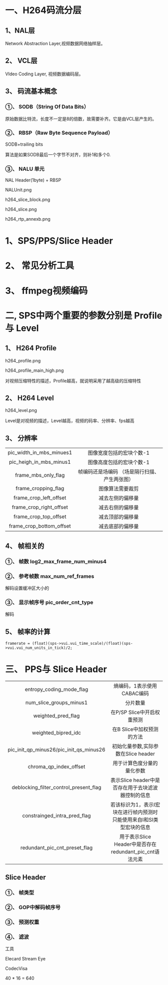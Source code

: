 
# 一、H264码流分层

## 1、NAL层

Network Abstraction Layer,视频数据网络抽样层。

## 2、 VCL层

VIdeo Coding Layer, 视频数据编码层。

## 3、 码流基本概念

### ①、 SODB（String Of Data Bits）

原始数据比特流，长度不一定是8的倍数，故需要补齐。它是由VCL层产生的。

### ②、 RBSP（Raw Byte Sequence Payload）

SODB+trailing bits

算法是如果SODB最后一个字节不对齐，则补1和多个0.

### ③、 NALU 单元

NAL Header(1byte) + RBSP 

NALUnit.png

h264_slice_block.png

h264_slice.png

h264_rtp_annexb.png


# 1、SPS/PPS/Slice Header 

# 2、 常见分析工具

# 3、 ffmpeg视频编码


#  二, SPS中两个重要的参数分别是 Profile 与 Level

## 1、 H264 Profile


h264_profile.png

h264_profile_main_high.png

对视频压缩特性的描述，Profile越高，就说明采用了越高级的压缩特性

## 2、 H264 Level

h264_level.png

Level是对视频的描述，Level越高，视频的码率、分辨率、fps越高


## 3、 分辨率 

|||
|:---:|:---:|
|pic_width_in_mbs_minues1|图像宽度包括的宏块个数-1|
|pic_heigh_in_mbs_minus1| 图像高度包括的宏块个数-1|
|frame_mbs_only_flag| 帧编码还是场编码 （场是隔行扫描、产生两张图）|
|frame_cropping_flag| 图像算法需要裁剪|
|frame_crop_left_offset|减去左侧的偏移量|
|frame_crop_right_offset|减去右侧的偏移量|
|frame_crop_top_offset|减去顶部的偏移量|
|frame_crop_bottom_offset|减去底部的偏移量|

## 4、 帧相关的

### ①、 帧数 log2_max_frame_num_minus4

### ②、 参考帧数 max_num_ref_frames

解码设置缓冲区大小的

### ③、 显示帧序号 pic_order_cnt_type

解码 

## 5、 帧率的计算

```
framerate = (float)(sps->vui.vui_time_scale)/(float)(sps->vui.vui_num_units_in_tick)/2;
```



# 三、 PPS与 Slice Header

|||
|:---:|:---:|
|entropy_coding_mode_flag|熵编码，1表示使用CABAC编码|
|num_slice_groups_minus1|分片数量|
|weighted_pred_flag|在P/SP Slice中开启权重预测|
|weighted_bipred_idc|在B Slice中加权预测的方法|
|pic_init_qp_minus26/pic_init_qs_minus26|初始化量参数,实际参数在Slice header|
|chroma_qp_index_offset|用于计算色度分量的量化参数|
|deblocking_filter_control_present_flag|表示Slice header中是否存在用于去块滤波器控制的信息|
|constrainged_intra_pred_flag|若该标识为1，表示I宏块在进行帧内预测时只能使用来自I和SI类型宏块的信息|
|redundant_pic_cnt_preset_flag|用于表示Slice Header中是否存在redundant_pic_cnt语法元素|

## Slice Header

### ①、 帧类型

### ②、 GOP中解码帧序号

### ③、 预测权重

### ④、 滤波


工具

Elecard Stream Eye

CodecVisa

40 * 16 = 640





